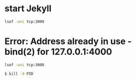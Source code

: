 # start Jekyll
```bash
lsof -wni tcp:3000
```
# Error:  Address already in use - bind(2) for 127.0.0.1:4000
```bash
lsof -wni tcp:3000 

$ kill -9 PID

```

